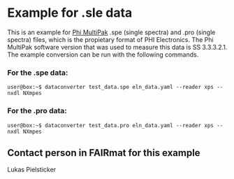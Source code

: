 # Example for .sle data

This is an example for [Phi MultiPak](https://www.phi.com/surface-analysis-equipment/genesis.html#software:multi-pak-data-reduction-software/) .spe (single spectra) and .pro (single spectra) files, which is the propietary format of PHI Electronics. The Phi MultiPak software version that was used to measure this data is SS 3.3.3.2.1. The example conversion can be run with the following commands.

### For the .spe data:
```console_
user@box:~$ dataconverter test_data.spe eln_data.yaml --reader xps --nxdl NXmpes
```
### For the .pro data:
```console_
user@box:~$ dataconverter test_data.pro eln_data.yaml --reader xps --nxdl NXmpes
```

## Contact person in FAIRmat for this example
Lukas Pielsticker